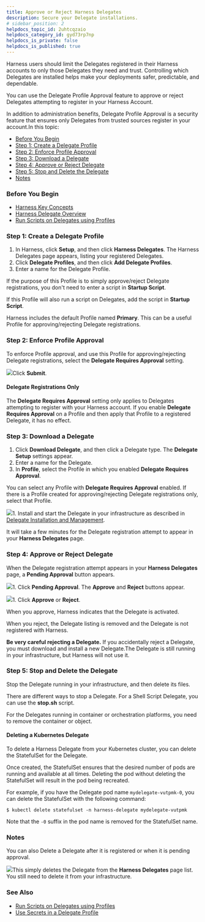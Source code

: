 ```yaml
---
title: Approve or Reject Harness Delegates
description: Secure your Delegate installations.
# sidebar_position: 2
helpdocs_topic_id: 2uhtcqzaio
helpdocs_category_id: gyd73rp7np
helpdocs_is_private: false
helpdocs_is_published: true
---
```


Harness users should limit the Delegates registered in their Harness accounts to only those Delegates they need and trust. Controlling which Delegates are installed helps make your deployments safer, predictable, and dependable.

You can use the Delegate Profile Approval feature to approve or reject Delegates attempting to register in your Harness Account.

In addition to administration benefits, Delegate Profile Approval is a security feature that ensures only Delegates from trusted sources register in your account.In this topic:

* [Before You Begin](#before_you_begin)
* [Step 1: Create a Delegate Profile](#step_1_create_a_delegate_profile)
* [Step 2: Enforce Profile Approval](#step_2_enforce_profile_approval)
* [Step 3: Download a Delegate](#step_3_download_a_delegate)
* [Step 4: Approve or Reject Delegate](#step_4_approve_or_reject_delegate)
* [Step 5: Stop and Delete the Delegate](#step_5_stop_and_delete_the_delegate)
* [Notes](#notes)

### Before You Begin

* [Harness Key Concepts](/article/4o7oqwih6h-harness-key-concepts)
* [Harness Delegate Overview](/article/h9tkwmkrm7-delegate-installation)
* [Run Scripts on Delegates using Profiles](/article/yd4bs0pltf-run-scripts-on-the-delegate-using-profiles)

### Step 1: Create a Delegate Profile

1. In Harness, click **Setup**, and then click **Harness Delegates**. The Harness Delegates page appears, listing your registered Delegates.
2. Click **Delegate Profiles**, and then click **Add Delegate Profiles**.
3. Enter a name for the Delegate Profile.

If the purpose of this Profile is to simply approve/reject Delegate registrations, you don't need to enter a script in **Startup Script**.

If this Profile will also run a script on Delegates, add the script in **Startup Script**.

Harness includes the default Profile named **Primary**. This can be a useful Profile for approving/rejecting Delegate registrations.

### Step 2: Enforce Profile Approval

To enforce Profile approval, and use this Profile for approving/rejecting Delegate registrations, select the **Delegate Requires Approval** setting.

![](https://files.helpdocs.io/kw8ldg1itf/articles/2uhtcqzaio/1588975856275/image.png)Click **Submit**.

#### Delegate Registrations Only

The **Delegate Requires Approval** setting only applies to Delegates attempting to register with your Harness account. If you enable **Delegate Requires Approval** on a Profile and then apply that Profile to a registered Delegate, it has no effect.

### Step 3: Download a Delegate

1. Click **Download Delegate**, and then click a Delegate type. The **Delegate Setup** settings appear.
2. Enter a name for the Delegate.
3. In **Profile**, select the Profile in which you enabled **Delegate Requires Approval**.  
  
You can select any Profile with **Delegate Requires Approval** enabled. If there is a Profile created for approving/rejecting Delegate registrations only, select that Profile.

![](https://files.helpdocs.io/kw8ldg1itf/articles/2uhtcqzaio/1588976151358/image.png)1. Install and start the Delegate in your infrastructure as described in [Delegate Installation and Management](/article/h9tkwmkrm7-delegate-installation).

It will take a few minutes for the Delegate registration attempt to appear in your **Harness Delegates** page.

### Step 4: Approve or Reject Delegate

When the Delegate registration attempt appears in your **Harness Delegates** page, a **Pending Approval** button appears.

![](https://files.helpdocs.io/kw8ldg1itf/articles/2uhtcqzaio/1588976772432/image.png)1. Click **Pending Approval**. The **Approve** and **Reject** buttons appear.

![](https://files.helpdocs.io/kw8ldg1itf/articles/2uhtcqzaio/1588976905716/image.png)1. Click **Approve** or **Reject**.

When you approve, Harness indicates that the Delegate is activated.

When you reject, the Delegate listing is removed and the Delegate is not registered with Harness.

**Be very careful rejecting a Delegate.** If you accidentally reject a Delegate, you must download and install a new Delegate.The Delegate is still running in your infrastructure, but Harness will not use it.

### Step 5: Stop and Delete the Delegate

Stop the Delegate running in your infrastructure, and then delete its files.

There are different ways to stop a Delegate. For a Shell Script Delegate, you can use the **stop.sh** script.

For the Delegates running in container or orchestration platforms, you need to remove the container or object.

#### Deleting a Kubernetes Delegate

To delete a Harness Delegate from your Kubernetes cluster, you can delete the StatefulSet for the Delegate.

Once created, the StatefulSet ensures that the desired number of pods are running and available at all times. Deleting the pod without deleting the StatefulSet will result in the pod being recreated.

For example, if you have the Delegate pod name `mydelegate-vutpmk-0`, you can delete the StatefulSet with the following command:

`$ kubectl delete statefulset -n harness-delegate mydelegate-vutpmk`

Note that the `-0` suffix in the pod name is removed for the StatefulSet name.

### Notes

You can also Delete a Delegate after it is registered or when it is pending approval.

![](https://files.helpdocs.io/kw8ldg1itf/articles/2uhtcqzaio/1588962546601/image.png)This simply deletes the Delegate from the **Harness Delegates** page list. You still need to delete it from your infrastructure.

### See Also

* [Run Scripts on Delegates using Profiles](/article/yd4bs0pltf-run-scripts-on-the-delegate-using-profiles)
* [Use Secrets in a Delegate Profile](/article/imzgiz9h41-use-a-secret-in-a-delegate-profile)

